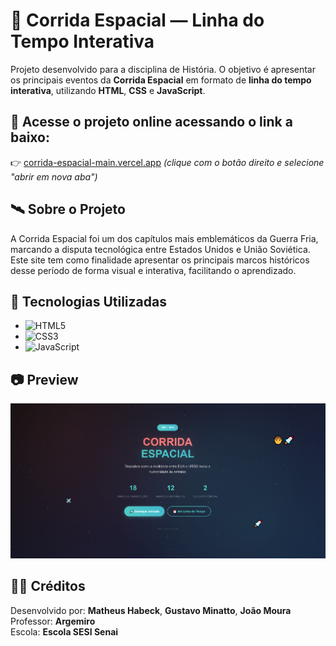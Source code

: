 # 🌌 Corrida Espacial — Linha do Tempo Interativa

Projeto desenvolvido para a disciplina de História. O objetivo é apresentar os principais eventos da **Corrida Espacial** em formato de **linha do tempo interativa**, utilizando **HTML**, **CSS** e **JavaScript**.

## 🔗 Acesse o projeto online acessando o link a baixo: 
👉 [corrida-espacial-main.vercel.app](https://corrida-espacial-main.vercel.app/) *(clique com o botão direito e selecione "abrir em nova aba")*


## 🛰️ Sobre o Projeto

A Corrida Espacial foi um dos capítulos mais emblemáticos da Guerra Fria, marcando a disputa tecnológica entre Estados Unidos e União Soviética. Este site tem como finalidade apresentar os principais marcos históricos desse período de forma visual e interativa, facilitando o aprendizado.

## 🔧 Tecnologias Utilizadas

- ![HTML5](https://img.shields.io/badge/HTML5-E34F26?logo=html5&logoColor=white)
- ![CSS3](https://img.shields.io/badge/CSS3-1572B6?logo=css3&logoColor=white)
- ![JavaScript](https://img.shields.io/badge/JavaScript-F7DF1E?logo=javascript&logoColor=black)

## 📷 Preview

![Preview do site](preview.png)

## 👨‍🏫 Créditos

Desenvolvido por: **Matheus Habeck**, **Gustavo Minatto**, **João Moura**                  
Professor: **Argemiro**  
Escola: **Escola SESI Senai**
